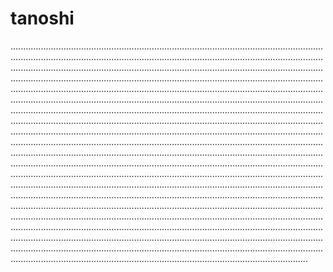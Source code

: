 # tanoshi

......................................................................................................................................................................................................................................................................................................................................................................................................................................................................................................................................................................................................................................................................................................................................................................................................................................................................................................................................................................................................................................................................................................................................................................................................................................................................................................................................................................................................................................................................................................................................................................................................................................................................................................................................................................................................................................................................................................................................................................................................................................................................................................................................................................................................................................................................................................................................................................................................................................................................................................................................................................................................................................................................................................